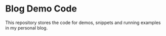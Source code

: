 # Blog Demo Code

This repository stores the code for demos, snippets and running examples in my personal blog.